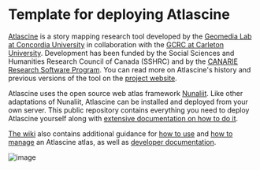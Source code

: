 # Template for deploying Atlascine

[Atlascine](https://atlascine.org) is a story mapping research tool developed by the [Geomedia Lab at Concordia University](https://geomedialab.org/) in collaboration with the [GCRC at Carleton University](https://gcrc.carleton.ca/). Development has been funded by the Social Sciences and Humanities Research Council of Canada (SSHRC) and by the [CANARIE Research Software Program](https://www.canarie.ca/software/). You can read more on Atlascine's history and previous versions of the tool on the [project website](https://atlascine.org).

Atlascine uses the open source web atlas framework [Nunaliit](http://nunaliit.org/). Like other adaptations of Nunaliit, Atlascine can be installed and deployed from your own server. This public repository contains everything you need to deploy Atlascine yourself along with [extensive documentation on how to do it](https://github.com/geomedialab/atlas-template/wiki/How-to-deploy-Atlascine).

[The wiki](https://github.com/geomedialab/atlas-template/wiki/) also contains additional guidance for [how to use](https://github.com/geomedialab/atlascine-template/wiki/How-to-use-Atlascine) and [how to manage](https://github.com/geomedialab/atlascine-template/wiki/Managing-an-atlas) an Atlascine atlas, as well as [developer documentation](https://github.com/geomedialab/atlascine-template/wiki/Developer-documentation).

![image](https://user-images.githubusercontent.com/4475249/234978601-d289f490-5056-4c8c-aa4f-1173b209d395.png)

